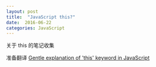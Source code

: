 ```yaml
---
layout: post
title:  "JavaScript this?"
date:  2016-06-22
categories: JavaScript
---
```


关于 this 的笔记收集

准备翻译 [Gentle explanation of 'this' keyword in JavaScript](http://rainsoft.io/gentle-explanation-of-this-in-javascript/)

